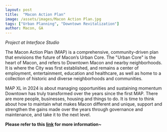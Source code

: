```yaml
---
layout: post
title:  "Macon Action Plan"
image: /assets/images/Macon Action Plan.jpg
tags: ["Urban Planning", "Downtown Revitalization"]
author: Macon, GA
---
```


*Project at Interface Studio*

The Macon Action Plan (MAP) is a comprehensive, community-driven plan that envisions the future of Macon’s Urban Core. The "Urban Core" is the heart of Macon, and refers to Downtown Macon and nearby neighborhoods. It is where the City was first established, and remains a center of employment, entertainment, education and healthcare, as well as home to a collection of historic and diverse neighborhoods and communities. 

MAP XL in 2024 is about managing opportunities and sustaining momentum Downtown has truly transformed over the years since the first MAP. There are more people, businesses, housing and things to do. It is time to think about how to maintain what makes Macon different and unique, support and strengthen the gains made over the years through governance and maintenance, and take it to the next level. 

**Please refer to this [link](https://www.maconbibb.us/mapxlrevealed/) for more information~**
